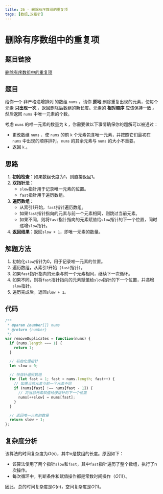 ```yaml
---
title: 26 - 删除有序数组的重复项
tags: [数组,双指针]
---
```


# 删除有序数组中的重复项

## 题目链接
[删除有序数组中的重复项](https://leetcode.cn/problems/remove-duplicates-from-sorted-array/description/)

## 题目
给你一个 非严格递增排列 的数组 `nums` ，请你 **原地** 删除重复出现的元素，使每个元素 **只出现一次** ，返回删除后数组的新长度。元素的 **相对顺序** 应该保持一致 。然后返回 `nums` 中唯一元素的个数。

考虑 `nums` 的唯一元素的数量为 k ，你需要做以下事情确保你的题解可以被通过：

- 更改数组 `nums` ，使 `nums` 的前 `k` 个元素包含唯一元素，并按照它们最初在 `nums` 中出现的顺序排列。`nums` 的其余元素与 `nums` 的大小不重要。
- 返回 `k` 。

## 思路

1. **初始检查**：如果数组长度为1，则直接返回1。
2. **双指针法**：
    - `slow`指针用于记录唯一元素的位置。
    - `fast`指针用于遍历数组。
3. **遍历数组**：
    - 从索引1开始，`fast`指针遍历数组。
    - 如果`fast`指针指向的元素与前一个元素相同，则跳过当前元素。
    - 如果不同，则将`fast`指针指向的元素赋值给`slow`指针的下一个位置，同时递增`slow`指针。
4. **返回结果**：返回`slow + 1`，即唯一元素的数量。

## 解题方法

1. 初始化`slow`指针为0，用于记录唯一元素的位置。
2. 遍历数组，从索引1开始（`fast`指针）。
3. 如果`fast`指针指向的元素与前一个元素相同，继续下一次循环。
4. 如果不同，则将`fast`指针指向的元素赋值给`slow`指针的下一个位置，并递增`slow`指针。
5. 遍历完成后，返回`slow + 1`。

## 代码

```javascript
/**
 * @param {number[]} nums
 * @return {number}
 */
var removeDuplicates = function(nums) {
  if (nums.length === 1) {
    return 1;
  }

  // 初始化慢指针
  let slow = 0;

  // 快指针遍历数组
  for (let fast = 1; fast < nums.length; fast++) {
    // 如果当前元素与前一个元素不同
    if (nums[fast] !== nums[fast - 1]) {
      // 将当前元素赋值给慢指针的下一个位置
      nums[++slow] = nums[fast];
    }
  }

  // 返回唯一元素的数量
  return slow + 1;
};
```

## 复杂度分析

该算法的时间复杂度为$O(n)$，其中n是数组的长度。原因如下：

- 该算法使用了两个指针`slow`和`fast`，其中`fast`指针遍历了整个数组，执行了n次操作。
- 每次循环中，判断条件和赋值操作都是常数时间操作（$O(1)$）。

因此，总的时间复杂度是$O(n)$，空间复杂度是$O(1)$。